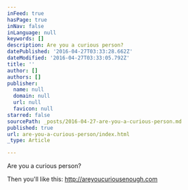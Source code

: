 ```yaml
---
inFeed: true
hasPage: true
inNav: false
inLanguage: null
keywords: []
description: Are you a curious person?
datePublished: '2016-04-27T03:33:28.662Z'
dateModified: '2016-04-27T03:33:05.792Z'
title: ''
author: []
authors: []
publisher:
  name: null
  domain: null
  url: null
  favicon: null
starred: false
sourcePath: _posts/2016-04-27-are-you-a-curious-person.md
published: true
url: are-you-a-curious-person/index.html
_type: Article

---
```

Are you a curious person?

Then you'll like this: http://areyoucuriousenough.com
